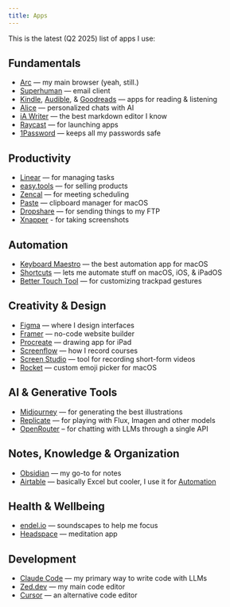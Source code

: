 ```yaml
---
title: Apps
---
```


This is the latest (Q2 2025) list of apps I use:

## Fundamentals

- [Arc](https://arc.net) — my main browser (yeah, still.)
- [Superhuman](https://superhuman.com/) — email client
- [Kindle](https://apps.apple.com/pl/app/amazon-kindle/id302584613?l=pl), [Audible](https://audible.com/), & [Goodreads](https://www.goodreads.com/user/show/91387486-adam-gospodarczyk) — apps for reading & listening
- [Alice](https://heyalice.app/) — personalized chats with AI
- [iA Writer](https://ia.net) — the best markdown editor I know
- [Raycast](https://www.raycast.com) — for launching apps
- [1Password](https://1password.com/) — keeps all my passwords safe

## Productivity

- [Linear](https://linear.app) — for managing tasks
- [easy.tools](https://easy.tools) — for selling products
- [Zencal](https://zencal.io/) — for meeting scheduling
- [Paste](https://setapp.com/apps/paste) — clipboard manager for macOS
- [Dropshare](https://dropshare.app/) — for sending things to my FTP
- [Xnapper](https://xnapper.com/) - for taking screenshots

## Automation

- [Keyboard Maestro](https://www.keyboardmaestro.com/main/) — the best automation app for macOS
- [Shortcuts](https://apps.apple.com/us/app/shortcuts/id915249334) — lets me automate stuff on macOS, iOS, & iPadOS
- [Better Touch Tool](https://folivora.ai/) — for customizing trackpad gestures

## Creativity & Design

- [Figma](https://figma.com/) — where I design interfaces
- [Framer](https://framer.com/) — no-code website builder
- [Procreate](https://apps.apple.com/us/app/procreate/id425073498) — drawing app for iPad
- [Screenflow](http://www.telestream.net/screenflow/overview.htm) — how I record courses
- [Screen Studio](https://screen.studio/) — tool for recording short-form videos
- [Rocket](https://matthewpalmer.net/rocket/) — custom emoji picker for macOS

## AI & Generative Tools

- [Midjourney](https://midjourney.com/) — for generating the best illustrations
- [Replicate](https://replicate.com) — for playing with Flux, Imagen and other models
- [OpenRouter](https://openrouter.com) – for chatting with LLMs through a single API

## Notes, Knowledge & Organization

- [Obsidian](https://obsidian.md) — my go-to for notes
- [Airtable](https://airtable.com/) — basically Excel but cooler, I use it for [Automation](Automation.md)

## Health & Wellbeing

- [endel.io](https://endel.io/) — soundscapes to help me focus
- [Headspace](https://headspace.com/) — meditation app

## Development

- [Claude Code](https://www.anthropic.com/claude-code) — my primary way to write code with LLMs
- [Zed.dev](https://zed.dev/) — my main code editor
- [Cursor](https://www.cursor.so/) — an alternative code editor
